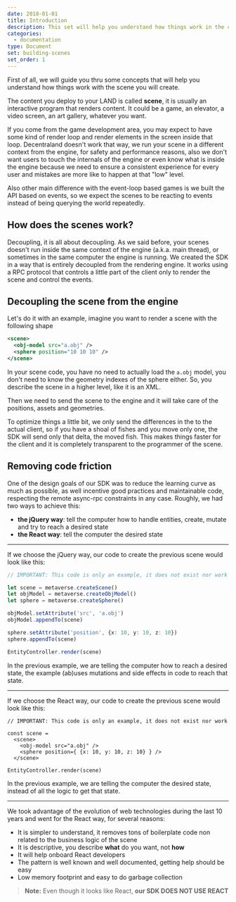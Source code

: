 ```yaml
---
date: 2018-01-01
title: Introduction
description: This set will help you understand how things work in the client and SDK of decentraland.
categories:
  - documentation
type: Document
set: building-scenes
set_order: 1
---
```

First of all, we will guide you thru some concepts that will help you understand how things work with the scene you will
create.

The content you deploy to your LAND is called **scene**, it is usually an interactive program that renders content. It
could be a game, an elevator, a video screen, an art gallery, whatever you want.

If you come from the game development area, you may expect to have some kind of render loop and render elements in the
screen inside that loop. Decentraland doesn't work that way, we run your scene in a different context from the engine, 
for safety and performance reasons, also we don't want users to touch the internals of the engine or even know what is 
inside the engine because we need to ensure a consistent experience for every user and mistakes are more like to happen 
at that "low" level.

Also other main difference with the event-loop based games is we built the API based on events, so we expect the scenes
to be reacting to events instead of being querying the world repeatedly.

## How does the scenes work?

Decoupling, it is all about decoupling. As we said before, your scenes doesn't run inside the same context of the engine
(a.k.a. main thread), or sometimes in the same computer the engine is running. We created the SDK in a way that is 
entirely decoupled from the rendering engine. It works using a RPC protocol that controls a little part of the client 
only to render the scene and control the events.

## Decoupling the scene from the engine

Let's do it with an example, imagine you want to render a scene with the following shape

```xml
<scene>
  <obj-model src="a.obj" />
  <sphere position="10 10 10" />
</scene>
```

In your scene code, you have no need to actually load the `a.obj` model, you don't need to know the geometry indexes of
the sphere either. So, you describe the scene in a higher level, like it is an XML.

Then we need to send the scene to the engine and it will take care of the positions, assets and geometries.

To optimize things a little bit, we only send the differences in the to the actual client, so if you have a shoal of 
fishes and you move only one, the SDK will send only that delta, the moved fish. This makes things faster for the client
and it is completely transparent to the programmer of the scene.

## Removing code friction

One of the design goals of our SDK was to reduce the learning curve as much as possible, as well incentive good
practices and maintainable code, respecting the remote async-rpc constraints in any case. Roughly, we had two ways
to achieve this:

- **the jQuery way**: tell the computer how to handle entities, create, mutate and try to reach a desired state
- **the React way**: tell the computer the desired state

---

If we choose the jQuery way, our code to create the previous scene would look like this:

```ts
// IMPORTANT: This code is only an example, it does not exist nor work

let scene = metaverse.createScene()
let objModel = metaverse.createObjModel()
let sphere = metaverse.createSphere()

objModel.setAttribute('src', 'a.obj')
objModel.appendTo(scene)

sphere.setAttribute('position', {x: 10, y: 10, z: 10})
sphere.appendTo(scene)

EntityController.render(scene)
```

In the previous example, we are telling the computer how to reach a desired state, the example (ab)uses mutations and
side effects in code to reach that state.

---

If we choose the React way, our code to create the previous scene would look like this:

```tsx
// IMPORTANT: This code is only an example, it does not exist nor work

const scene =
  <scene>
    <obj-model src="a.obj" />
    <sphere position={ {x: 10, y: 10, z: 10} } />
  </scene>

EntityController.render(scene)
```

In the previous example, we are telling the computer the desired state, instead of all the logic to get that state.

---


We took advantage of the evolution of web technologies during the last 10 years and went for the React way, for several
reasons:

- It is simpler to understand, it removes tons of boilerplate code non related to the business logic of the scene
- It is descriptive, you describe **what** do you want, not **how**
- It will help onboard React developers
- The pattern is well known and well documented, getting help should be easy
- Low memory footprint and easy to do garbage collection

> **Note:** Even though it looks like React, **our SDK DOES NOT USE REACT**
